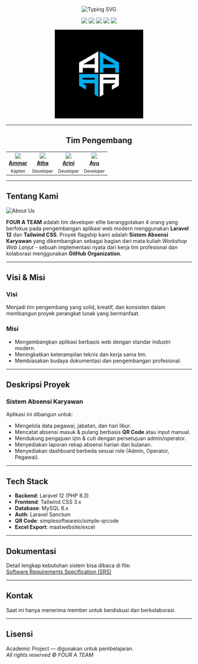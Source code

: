 <div align="center">

<img src="https://readme-typing-svg.herokuapp.com?font=Fira+Code&size=40&duration=3000&pause=1000&color=6366F1&center=true&vCenter=true&width=600&lines=FOUR+A+TEAM" alt="Typing SVG" />

<p>
  <img src="https://img.shields.io/badge/Laravel-12-FF2D20?style=for-the-badge&logo=laravel&logoColor=white" />
  <img src="https://img.shields.io/badge/Tailwind_CSS-3-38B2AC?style=for-the-badge&logo=tailwind-css&logoColor=white" />
  <img src="https://img.shields.io/badge/MySQL-8.0-4479A1?style=for-the-badge&logo=mysql&logoColor=white" />
  <img src="https://img.shields.io/badge/GitHub-Organization-181717?style=for-the-badge&logo=github&logoColor=white" />
  <img src="https://img.shields.io/badge/FOUR%20A%20TEAM?style=for-the-badge&logo=FOUR&logoColor=white" />
</p>

<!-- Logo Komunitas -->
<img src="./file.jpg" alt="Profil Komunitas" width="240" />

---

## Tim Pengembang
<table>
  <tr>
    <td align="center">
      <img src="https://github.com/scythe71.png" width="120" /><br/>
      <a href="https://github.com/scythe71"><b>Ammar</b></a><br/>
      <sub>Kapten</sub>
    </td>
    <td align="center">
      <img src="https://github.com/Bangkah.png" width="120" /><br/>
      <a href="https://github.com/Bangkah"><b>Atha</b></a><br/>
      <sub>Developer</sub>
    </td>
    <td align="center">
      <img src="https://github.com/Arinisafitri29.png" width="120" /><br/>
      <a href="https://github.com/Arinisafitri29"><b>Arini</b></a><br/>
      <sub>Developer</sub>
    </td>
    <td align="center">
      <img src="https://github.com/Ayuamelia79.png" width="120" /><br/>
      <a href="https://github.com/Ayuamelia79"><b>Ayu</b></a><br/>
      <sub>Developer</sub>
    </td>
  </tr>
</table>

---
</div>


## Tentang Kami

<img src="https://readme-typing-svg.herokuapp.com?font=Fira+Code&size=20&duration=3000&pause=1000&color=F75C7E&center=true&vCenter=true&width=800&lines=Tim+Developer+Profesional+%7C+4+Orang+Solid;Laravel+12+%2B+Tailwind+CSS+Expert;Sistem+Absensi+Karyawan+%7C+Workshop+Web+Lanjut" alt="About Us" />

**FOUR A TEAM** adalah tim developer elite beranggotakan 4 orang yang berfokus pada pengembangan aplikasi web modern menggunakan **Laravel 12** dan **Tailwind CSS**. 
Proyek flagship kami adalah **Sistem Absensi Karyawan** yang dikembangkan sebagai bagian dari mata kuliah *Workshop Web Lanjut* - sebuah implementasi nyata dari kerja tim profesional dan kolaborasi menggunakan **GitHub Organization**.


---

## Visi & Misi

### Visi
Menjadi tim pengembang yang solid, kreatif, dan konsisten dalam membangun proyek perangkat lunak yang bermanfaat.

### Misi
- Mengembangkan aplikasi berbasis web dengan standar industri modern.  
- Meningkatkan keterampilan teknis dan kerja sama tim.  
- Membiasakan budaya dokumentasi dan pengembangan profesional.   

---

## Deskripsi Proyek

###  Sistem Absensi Karyawan
Aplikasi ini dibangun untuk:
- Mengelola data pegawai, jabatan, dan hari libur.  
- Mencatat absensi masuk & pulang berbasis **QR Code** atau input manual.  
- Mendukung pengajuan izin & cuti dengan persetujuan admin/operator.  
- Menyediakan laporan rekap absensi harian dan bulanan.  
- Menyediakan dashboard berbeda sesuai role (Admin, Operator, Pegawai).  

---

## Tech Stack
- **Backend**: Laravel 12 (PHP 8.3)  
- **Frontend**: Tailwind CSS 3.x  
- **Database**: MySQL 8.x  
- **Auth**: Laravel Sanctum  
- **QR Code**: simplesoftwareio/simple-qrcode  
- **Excel Export**: maatwebsite/excel  

---

##  Dokumentasi
Detail lengkap kebutuhan sistem bisa dibaca di file:  
 [Software Requirements Specification (SRS)](./SRS.md)

---

<!--##  Leaderboard Kontributor
📊 Leaderboard akan diupdate otomatis...

--->

##  Kontak
 Saat ini hanya menerima member untuk berdiskusi dan berkolaborasi.

---

##  Lisensi
 Academic Project — digunakan untuk pembelajaran.  
_All rights reserved © FOUR A TEAM_
